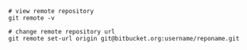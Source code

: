 ```shell
# view remote repository
git remote -v
```

```shell
# change remote repository url
git remote set-url origin git@bitbucket.org:username/reponame.git
```